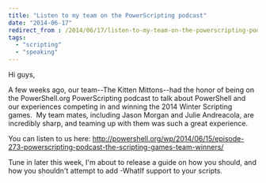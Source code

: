 ```yaml
---
title: "Listen to my team on the PowerScripting podcast"
date: "2014-06-17"
redirect_from : /2014/06/17/listen-to-my-team-on-the-powerscripting-podcast
tags: 
  - "scripting"
  - "speaking"
---
```


Hi guys,

A few weeks ago, our team--The Kitten Mittons--had the honor of being on the PowerShell.org PowerScripting podcast to talk about PowerShell and our experiences competing in and winning the 2014 Winter Scripting games.  My team mates, including Jason Morgan and Julie Andreacola, are incredibly sharp, and teaming up with them was such a great experience.

You can listen to us here: http://powershell.org/wp/2014/06/15/episode-273-powerscripting-podcast-the-scripting-games-team-winners/

Tune in later this week, I'm about to release a guide on how you should, and how you shouldn't attempt to add -WhatIf support to your scripts.
